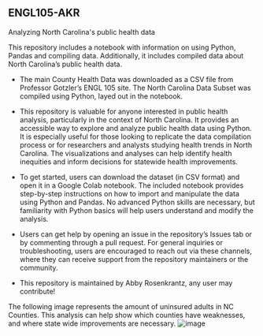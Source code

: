 ## ENGL105-AKR
Analyzing North Carolina's public health data

This repository includes a notebook with information on using Python, Pandas and compiling data. Additionally, it includes compiled data about North Carolina’s public health data.  

- The main County Health Data was downloaded as a CSV file from Professor Gotzler’s ENGL 105 site. The North Carolina Data Subset was compiled using Python, layed out in the notebook.  

- This repository is valuable for anyone interested in public health analysis, particularly in the context of North Carolina. It provides an accessible way to explore and analyze public health data using Python. It is especially useful for those looking to replicate the data compilation process or for researchers and analysts studying health trends in North Carolina. The visualizations and analyses can help identify health inequities and inform decisions for statewide health improvements.

- To get started, users can download the dataset (in CSV format) and open it in a Google Colab notebook. The included notebook provides step-by-step instructions on how to import and manipulate the data using Python and Pandas. No advanced Python skills are necessary, but familiarity with Python basics will help users understand and modify the analysis.
- Users can get help by opening an issue in the repository’s Issues tab or by commenting through a pull request. For general inquiries or troubleshooting, users are encouraged to reach out via these channels, where they can receive support from the repository maintainers or the community.

- This repository is maintained by Abby Rosenkrantz, any user may contribute!

The following image represents the amount of uninsured adults in NC Counties. This analysis can help show which counties have weaknesses, and where state wide improvements are necessary. 
![image](https://github.com/user-attachments/assets/440822fd-1f8d-4b7f-9943-b0057f2c4343)


